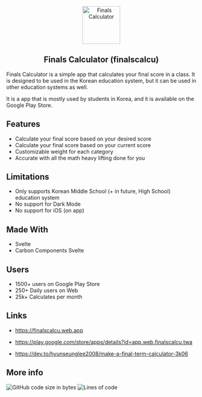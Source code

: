 <div align="center">
<img src="https://finalscalcu.web.app/icon.png" width="100" height="100" alt="Finals Calculator" />
<h2>Finals Calculator (finalscalcu)</h2>
</div>

Finals Calculator is a simple app that calculates your final score in a class. It is designed to be used in the Korean education system, but it can be used in other education systems as well.

It is a app that is mostly used by students in Korea, and it is available on the Google Play Store.

## Features

- Calculate your final score based on your desired score
- Calculate your final score based on your current score
- Customizable weight for each category
- Accurate with all the math heavy lifting done for you

## Limitations

- Only supports Korean Middle School (+ in future, High School) education system
- No support for Dark Mode
- No support for iOS (on app)

## Made With

- Svelte
- Carbon Components Svelte

## Users

- 1500+ users on Google Play Store
- 250+ Daily users on Web
- 25k+ Calculates per month

## Links

- https://finalscalcu.web.app

- https://play.google.com/store/apps/details?id=app.web.finalscalcu.twa

- https://dev.to/hyunseunglee2008/make-a-final-term-calculator-3k06

## More info

![GitHub code size in bytes](https://img.shields.io/github/languages/code-size/hslee2008/finalscalculator?style=for-the-badge)
![Lines of code](https://img.shields.io/tokei/lines/github/hslee2008/finalscalculator?style=for-the-badge)
